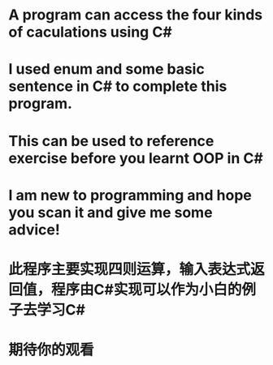 



# A program  can access the four kinds of caculations  using C#




# I used enum  and some basic sentence in C# to complete this program.




# This can be used to reference exercise before you learnt OOP in C#




# I am new to programming and hope you scan it and give me some advice!






# 此程序主要实现四则运算，输入表达式返回值，程序由C#实现可以作为小白的例子去学习C#
# 期待你的观看
